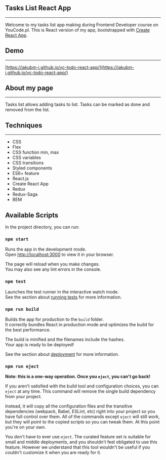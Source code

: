 ## Tasks List React App

---

Welcome to my tasks list app making during Frontend Developer course on YouCode.pl.
This is React version of my app, bootstrapped with [Create React App](https://github.com/facebook/create-react-app).

## Demo

---

[https://jakubm-i.github.io/yc-todo-react-app/](https://jakubm-i.github.io/yc-todo-react-app/)

## About my page

---

Tasks list allows adding tasks to list. Tasks can be marked as done and removed from the list.

## Techniques

---

- CSS
- Flex
- CSS function min, max
- CSS variables
- CSS transitions
- Styled components
- ES6+ feature
- React.js
- Create React App
- Redux
- Redux-Saga
- BEM

## Available Scripts

In the project directory, you can run:

### `npm start`

Runs the app in the development mode.\
Open [http://localhost:3000](http://localhost:3000) to view it in your browser.

The page will reload when you make changes.\
You may also see any lint errors in the console.

### `npm test`

Launches the test runner in the interactive watch mode.\
See the section about [running tests](https://facebook.github.io/create-react-app/docs/running-tests) for more information.

### `npm run build`

Builds the app for production to the `build` folder.\
It correctly bundles React in production mode and optimizes the build for the best performance.

The build is minified and the filenames include the hashes.\
Your app is ready to be deployed!

See the section about [deployment](https://facebook.github.io/create-react-app/docs/deployment) for more information.

### `npm run eject`

**Note: this is a one-way operation. Once you `eject`, you can't go back!**

If you aren't satisfied with the build tool and configuration choices, you can `eject` at any time. This command will remove the single build dependency from your project.

Instead, it will copy all the configuration files and the transitive dependencies (webpack, Babel, ESLint, etc) right into your project so you have full control over them. All of the commands except `eject` will still work, but they will point to the copied scripts so you can tweak them. At this point you're on your own.

You don't have to ever use `eject`. The curated feature set is suitable for small and middle deployments, and you shouldn't feel obligated to use this feature. However we understand that this tool wouldn't be useful if you couldn't customize it when you are ready for it.
